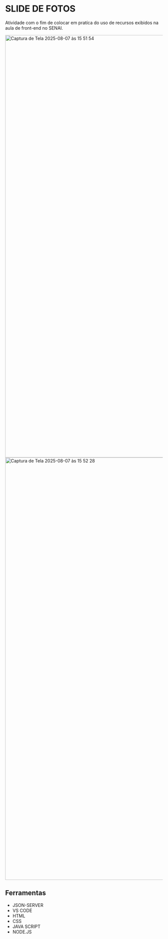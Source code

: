 # SLIDE DE FOTOS
Atividade com o fim de colocar em pratíca do uso de recursos exibidos na aula de front-end no SENAI.

<img width="1717" height="1346" alt="Captura de Tela 2025-08-07 às 15 51 54" src="https://github.com/user-attachments/assets/fb8fc70d-82de-4bca-bbfc-1c0eb46b3246" />
<img width="1717" height="1346" alt="Captura de Tela 2025-08-07 às 15 52 28" src="https://github.com/user-attachments/assets/1c2cf15b-187d-4811-bacd-5a681329350c" />

## Ferramentas
  - JSON-SERVER
  - VS CODE
  - HTML
  - CSS
  - JAVA SCRIPT
  - NODE.JS
